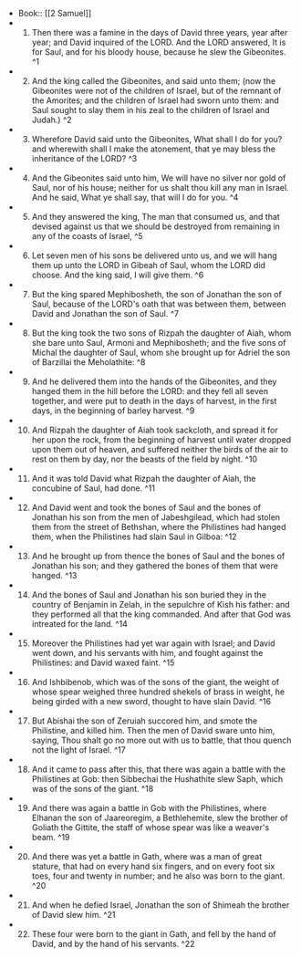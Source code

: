 - Book:: [[2 Samuel]]
- 1. Then there was a famine in the days of David three years, year after year; and David inquired of the LORD. And the LORD answered, It is for Saul, and for his bloody house, because he slew the Gibeonites. ^1
- 2. And the king called the Gibeonites, and said unto them; (now the Gibeonites were not of the children of Israel, but of the remnant of the Amorites; and the children of Israel had sworn unto them: and Saul sought to slay them in his zeal to the children of Israel and Judah.) ^2
- 3. Wherefore David said unto the Gibeonites, What shall I do for you? and wherewith shall I make the atonement, that ye may bless the inheritance of the LORD? ^3
- 4. And the Gibeonites said unto him, We will have no silver nor gold of Saul, nor of his house; neither for us shalt thou kill any man in Israel. And he said, What ye shall say, that will I do for you. ^4
- 5. And they answered the king, The man that consumed us, and that devised against us that we should be destroyed from remaining in any of the coasts of Israel, ^5
- 6. Let seven men of his sons be delivered unto us, and we will hang them up unto the LORD in Gibeah of Saul, whom the LORD did choose. And the king said, I will give them. ^6
- 7. But the king spared Mephibosheth, the son of Jonathan the son of Saul, because of the LORD's oath that was between them, between David and Jonathan the son of Saul. ^7
- 8. But the king took the two sons of Rizpah the daughter of Aiah, whom she bare unto Saul, Armoni and Mephibosheth; and the five sons of Michal the daughter of Saul, whom she brought up for Adriel the son of Barzillai the Meholathite: ^8
- 9. And he delivered them into the hands of the Gibeonites, and they hanged them in the hill before the LORD: and they fell all seven together, and were put to death in the days of harvest, in the first days, in the beginning of barley harvest. ^9
- 10. And Rizpah the daughter of Aiah took sackcloth, and spread it for her upon the rock, from the beginning of harvest until water dropped upon them out of heaven, and suffered neither the birds of the air to rest on them by day, nor the beasts of the field by night. ^10
- 11. And it was told David what Rizpah the daughter of Aiah, the concubine of Saul, had done. ^11
- 12. And David went and took the bones of Saul and the bones of Jonathan his son from the men of Jabeshgilead, which had stolen them from the street of Bethshan, where the Philistines had hanged them, when the Philistines had slain Saul in Gilboa: ^12
- 13. And he brought up from thence the bones of Saul and the bones of Jonathan his son; and they gathered the bones of them that were hanged. ^13
- 14. And the bones of Saul and Jonathan his son buried they in the country of Benjamin in Zelah, in the sepulchre of Kish his father: and they performed all that the king commanded. And after that God was intreated for the land. ^14
- 15. Moreover the Philistines had yet war again with Israel; and David went down, and his servants with him, and fought against the Philistines: and David waxed faint. ^15
- 16. And Ishbibenob, which was of the sons of the giant, the weight of whose spear weighed three hundred shekels of brass in weight, he being girded with a new sword, thought to have slain David. ^16
- 17. But Abishai the son of Zeruiah succored him, and smote the Philistine, and killed him. Then the men of David sware unto him, saying, Thou shalt go no more out with us to battle, that thou quench not the light of Israel. ^17
- 18. And it came to pass after this, that there was again a battle with the Philistines at Gob: then Sibbechai the Hushathite slew Saph, which was of the sons of the giant. ^18
- 19. And there was again a battle in Gob with the Philistines, where Elhanan the son of Jaareoregim, a Bethlehemite, slew the brother of Goliath the Gittite, the staff of whose spear was like a weaver's beam. ^19
- 20. And there was yet a battle in Gath, where was a man of great stature, that had on every hand six fingers, and on every foot six toes, four and twenty in number; and he also was born to the giant. ^20
- 21. And when he defied Israel, Jonathan the son of Shimeah the brother of David slew him. ^21
- 22. These four were born to the giant in Gath, and fell by the hand of David, and by the hand of his servants. ^22
